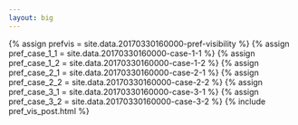 ```yaml
---
layout: big
---
```

{% assign prefvis = site.data.20170330160000-pref-visibility %}
{% assign pref_case_1_1 = site.data.20170330160000-case-1-1 %}
{% assign pref_case_1_2 = site.data.20170330160000-case-1-2 %}
{% assign pref_case_2_1 = site.data.20170330160000-case-2-1 %}
{% assign pref_case_2_2 = site.data.20170330160000-case-2-2 %}
{% assign pref_case_3_1 = site.data.20170330160000-case-3-1 %}
{% assign pref_case_3_2 = site.data.20170330160000-case-3-2 %}
{% include pref_vis_post.html %}
